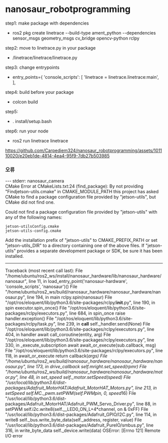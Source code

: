# nanosaur_robotprogramming

step1: make package with dependencies

- ros2 pkg create linetrace --build-type ament_python --dependencies sensor_msgs geometry_msgs cv_bridge opencv-python rclpy

step2: move to linetrace.py in your package

- /linetrace/linetrace/linetrace.py

step3: change entrypoints

- entry_points={
        'console_scripts': [
							'linetrace = linetrace.linetrace:main',
        ],
        
step4: build before your package

- colcon build 

step5: 

- . install/setup.bash

step6: run your node

- ros2 run linetrace linetrace 





https://github.com/Carpediem324/nanosaur_robotprogramming/assets/101110020/e20eb1de-4814-4ea4-95f9-7db27b503985





### 오류


--- stderr: nanosaur_camera                         
CMake Error at CMakeLists.txt:24 (find_package):
  By not providing "Findjetson-utils.cmake" in CMAKE_MODULE_PATH this project
  has asked CMake to find a package configuration file provided by
  "jetson-utils", but CMake did not find one.

  Could not find a package configuration file provided by "jetson-utils" with
  any of the following names:

    jetson-utilsConfig.cmake
    jetson-utils-config.cmake

  Add the installation prefix of "jetson-utils" to CMAKE_PREFIX_PATH or set
  "jetson-utils_DIR" to a directory containing one of the above files.  If
  "jetson-utils" provides a separate development package or SDK, be sure it
  has been installed.


---

Traceback (most recent call last):
  File "/home/ubuntu/ros2_ws/install/nanosaur_hardware/lib/nanosaur_hardware/nanosaur", line 11, in <module>
    load_entry_point('nanosaur-hardware', 'console_scripts', 'nanosaur')()
  File "/home/ubuntu/ros2_ws/build/nanosaur_hardware/nanosaur_hardware/nanosaur.py", line 194, in main
    rclpy.spin(nanosaur)
  File "/opt/ros/eloquent/lib/python3.6/site-packages/rclpy/__init__.py", line 190, in spin
    executor.spin_once()
  File "/opt/ros/eloquent/lib/python3.6/site-packages/rclpy/executors.py", line 684, in spin_once
    raise handler.exception()
  File "/opt/ros/eloquent/lib/python3.6/site-packages/rclpy/task.py", line 239, in __call__
    self._handler.send(None)
  File "/opt/ros/eloquent/lib/python3.6/site-packages/rclpy/executors.py", line 404, in handler
    await call_coroutine(entity, arg)
  File "/opt/ros/eloquent/lib/python3.6/site-packages/rclpy/executors.py", line 330, in _execute_subscription
    await await_or_execute(sub.callback, msg)
  File "/opt/ros/eloquent/lib/python3.6/site-packages/rclpy/executors.py", line 118, in await_or_execute
    return callback(*args)
  File "/home/ubuntu/ros2_ws/build/nanosaur_hardware/nanosaur_hardware/nanosaur.py", line 173, in drive_callback
    self.mright.set_speed(rpmr)
  File "/home/ubuntu/ros2_ws/build/nanosaur_hardware/nanosaur_hardware/motor.py", line 48, in set_speed
    self._motor.setSpeed(speed)
  File "/usr/local/lib/python3.6/dist-packages/Adafruit_MotorHAT/Adafruit_MotorHAT_Motors.py", line 213, in setSpeed
    self.MC._pwm.setPWM(self.PWMpin, 0, speed*16)
  File "/usr/local/lib/python3.6/dist-packages/Adafruit_MotorHAT/Adafruit_PWM_Servo_Driver.py", line 88, in setPWM
    self.i2c.write8(self.__LED0_ON_L+4*channel, on & 0xFF)
  File "/usr/local/lib/python3.6/dist-packages/Adafruit_GPIO/I2C.py", line 114, in write8
    self._bus.write_byte_data(self._address, register, value)
  File "/usr/local/lib/python3.6/dist-packages/Adafruit_PureIO/smbus.py", line 316, in write_byte_data
    self._device.write(data)
OSError: [Errno 121] Remote I/O error


